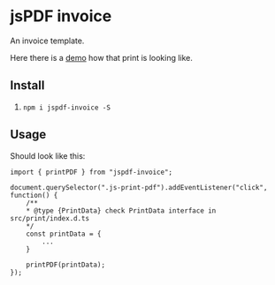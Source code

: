# jsPDF invoice

An invoice template.

Here there is a [demo](https://andrekelling.github.io/jspdf-template/) how that print is looking like.

## Install

1. `npm i jspdf-invoice -S`

## Usage

Should look like this:

```
import { printPDF } from "jspdf-invoice";

document.querySelector(".js-print-pdf").addEventListener("click", function() {
    /**
    * @type {PrintData} check PrintData interface in src/print/index.d.ts
    */
    const printData = {
        ...
    }
    
    printPDF(printData);
});
```
